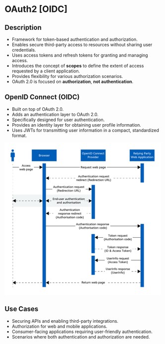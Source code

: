 # OAuth2 [OIDC]

## Description

- Framework for token-based authentication and authorization.
- Enables secure third-party access to resources without sharing user credentials.
- Uses access tokens and refresh tokens for granting and managing access.
- Introduces the concept of **scopes** to define the extent of access requested by a client application.
- Provides flexibility for various authorization scenarios.
- OAuth 2.0 is focused on **authorization**, **not authentication**.

## OpenID Connect (OIDC)

- Built on top of OAuth 2.0.
- Adds an authentication layer to OAuth 2.0.
- Specifically designed for user authentication.
- Provides an identity layer for obtaining user profile information.
- Uses JWTs for transmitting user information in a compact, standardized format.

![](oauth2/image1.png)

## Use Cases

- Securing APIs and enabling third-party integrations.
- Authorization for web and mobile applications.
- Consumer-facing applications requiring user-friendly authentication.
- Scenarios where both authentication and authorization are needed.

